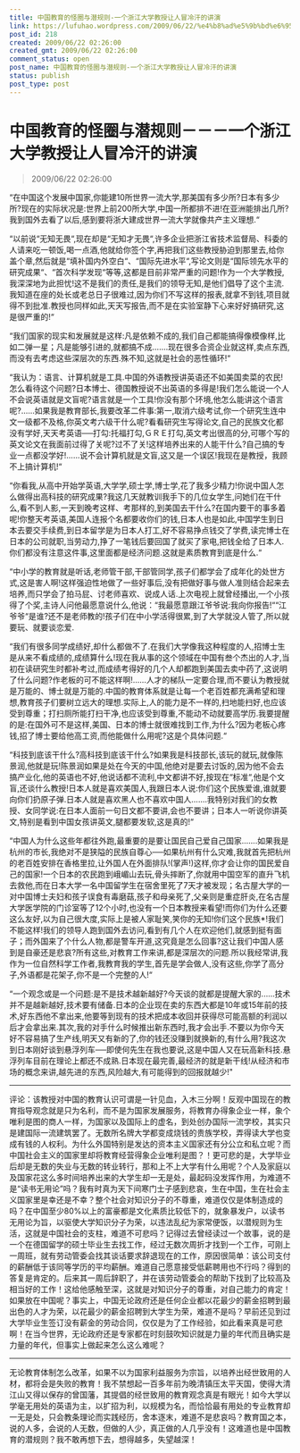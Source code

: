```yaml
---
title: 中国教育的怪圈与潜规则-一个浙江大学教授让人冒冷汗的讲演
link: https://lufuhao.wordpress.com/2009/06/22/%e4%b8%ad%e5%9b%bd%e6%95%99%e8%82%b2%e7%9a%84%e6%80%aa%e5%9c%88%e4%b8%8e%e6%bd%9c%e8%a7%84%e5%88%99%ef%bc%8d%ef%bc%8d%ef%bc%8d%e4%b8%80%e4%b8%aa%e6%b5%99%e6%b1%9f%e5%a4%a7%e5%ad%a6%e6%95%99%e6%8e%88/
post_id: 218
created: 2009/06/22 02:26:00
created_gmt: 2009/06/22 02:26:00
comment_status: open
post_name: 中国教育的怪圈与潜规则-一个浙江大学教授让人冒冷汗的讲演
status: publish
post_type: post
---
```


# 中国教育的怪圈与潜规则－－－一个浙江大学教授让人冒冷汗的讲演

> 2009/06/22 02:26:00

 

“在中国这个发展中国家,你能建10所世界一流大学,那美国有多少所?日本有多少所?现在的实际状况是:世界上前200所大学,中国一所都排不进!在亚洲能排出几所?我到国外去看了以后,感到要将浙大建成世界一流大学就像共产主义理想.“

“以前说“无知无畏“,现在却是“无知才无畏“,许多企业把浙江省技术监督局、科委的人请来吃一顿饭,喝一点酒,他就给你签个字,再把我们这些教授胁迫到那里去,给你盖个章,然后就是“填补国内外空白“、“国际先进水平“,写论文则是“国际领先水平的研究成果“、“首次科学发现“等等,这都是目前非常严重的问题!作为一个大学教授,我深深地为此担忧!这不是我们的责任,是我们的领导无知,是他们倡导了这个主流.我知道在座的处长或老总日子很难过,因为你们不写这样的报表,就拿不到钱,项目就得不到批准.教授也同样如此,天天写报告,而不是在实验室静下心来好好搞研究,这是很严重的!“

“我们国家的现实和发展就是这样:凡是依赖不成的,我们自己都能搞得像模像样,比如二弹一星；凡是能够引进的,就都搞不成.......现在很多合资企业就这样,卖点东西,而没有去考虑这些深层次的东西.殊不知,这就是社会的恶性循环!“

“我认为：语言、计算机就是工具.中国的外语教授讲英语还不如美国卖菜的农民!怎么看待这个问题?日本博士、德国教授说不出英语的多得是!我们怎么能说一个人不会说英语就是文盲呢?语言就是一个工具!你没有那个环境,他怎么能讲这个语言呢?......如果我是教育部长,我要改革二件事:第一,取消六级考试,你一个研究生连中文一级都不及格,你英文考六级干什么呢?看看研究生写得论文,自己的民族文化都没有学好,天天考英语──打勾:托福打勾,ＧＲＥ打勾,英文考出很高的分,可哪个写的英文论文在我面前过得了关呢?过不了关!这样培养出来的人能干什么?自己搞的专业一点都没学好!......说不会计算机就是文盲,这又是一个误区!我现在是教授，我顾不上搞计算机!“

“你看我,从高中开始学英语,大学学,硕士学,博士学,花了我多少精力!你说中国人怎么做得出高科技的研究成果?我这几天就教训我手下的几位女学生,问她们在干什么,看不到人影,一天到晚考这样、考那样的,到美国去干什么?在国内要干的事多着呢!你整天考英语,美国人连报个名都要收你们的钱,日本人也是如此,中国学生到日本去要交手续费,到日本留学是为日本人打工,好不容易挣点钱交了学费,读完博士在日本的公司就职,当劳动力,挣了一笔钱后要回国了就买了家电,把钱全给了日本人.你们都没有注意这件事,这里面都是经济问题.这就是素质教育到底是什么.“

“中小学的教育就是听话,老师管干部,干部管同学,孩子们都学会了成年化的处世方式,这是害人啊!这样强迫性地做了一些好事后,没有把做好事与做人准则结合起来去培养,而只学会了拍马屁、讨老师喜欢、说成人话.上次电视上就曾经播出,一个小孩得了个奖,主诗人问他最愿意说什么,他说：“我最愿意跟江爷爷说:我向你报告!““江爷爷“是谁?还不是老师教的!孩子们在中小学活得很累,到了大学就没人管了,所以就要玩、就要谈恋爱.

“我们有很多同学成绩好,却什么都做不了.在我们大学像我这种程度的人,招博士生是从来不看成绩的,成绩算什么!现在我从事的这个领域在中国有叁个杰出的人才,当初在读研究生时都补考过,而成绩考得好的几个人却都跑到美国去卖中药了,这说明了什么问题?作老板的可不能这样啊!......人才的梯队一定要合理,而不要认为教授就是万能的、博士就是万能的.中国的教育体系就是让每一个老百姓都充满希望和理想,教育孩子们要树立远大的理想.实际上,人的能力是不一样的,扫地能扫好,也应该受到尊重；打扫厕所能打扫干净,也应该受到尊重,不能动不动就要高学历.我要提醒的是:在国外可不是这样,美国、日本的博士就很难找到工作,为什么?因为老板心疼钱,招了博士要给他高工资,而他能做什么用呢?这是个具体问题.“

“科技到底该干什么?高科技到底该干什么?如果我是科技部长,该玩的就玩,就像陈景润,他就是玩!陈景润如果是处在今天的中国,他绝对是要去讨饭的,因为他不会去搞产业化,他的英语也不好,他说话都不流利,中文都讲不好,按现在“标准“,他是个文盲,还谈什么教授!日本人就是喜欢美国人,我跟日本人说:你们这个民族爱谁,谁就要向你们扔原子弹.日本人就是喜欢黑人也不喜欢中国人.......我特别对我们的女教授、女同学说:在日本人面前一句日文都不要讲,会也不要讲；日本人一听说你讲英文,特别是看到中国女孩讲英文,腿都要发软,这是真的!“

“中国人为什么这些年都往外跑,最重要的是要让国民自己爱自己国家.......如果我是杭州的市长,我绝对不是狭隘的民族自尊心──如果杭州有什么灾难,我就首先把杭州的老百姓安排在香格里拉,让外国人在外面排队!(掌声!)这样,你才会让你的国民爱自己的国家!一个日本的农民跑到峨嵋山去玩,骨头摔断了,你就用中国空军的直升飞机去救他,而在日本大学一名中国留学生在宿舍里死了7天才被发现；名古屋大学的一对中国博士夫妇和孩子误食有毒磨菇,孩子和母亲死了,父亲则是重症肝炎,在名古屋大学医学院的门诊室等了12个小时,也没有一个日本教授来看望!而你们为什么还要这么友好,以为自己很大度,实际上是被人家耻笑,笑你的无知!你们这个民族*!我们不能这样!我们的领导人跑到国外去访问,看到有几个人在欢迎他们,就感到挺有面子；而外国来了个什么人物,都是警车开道,这究竟是怎么回事?这让我们中国人感到是自豪还是悲哀?所有这些,对教育工作来讲,都是深层次的问题.所以我经常讲,我作为一位自然科学工作者,我教育我的学生,首先是学会做人,没有这些,你学了高分子,外语都是花架子,你不是一个完整的人!“

“一个观念或是一个问题:是不是技术越新越好?今天谈的就都是提醒大家的......技术并不是越新越好,技术要有储备.日本的企业现在卖的东西大都是10年或15年前的技术,好东西他不拿出来,他要等到现有的技术把成本收回并获得尽可能高额的利润以后才会拿出来.其次,我的对手什么时候推出新东西时,我才会出手.不要以为你今天好不容易搞了生产线,明天又有新的了,你的钱还没赚到就换新的,有什么用?我这次到日本刚好谈到悬浮列车──即使何先生在我也要说,这是中国人又在玩高新科技.悬浮列车目前在理论上都还不成熟.日本现在最完善,最经济的就是新干线!从经济和市场的概念来讲,越先进的东西,风险越大,有可能得到的回报就越少!"

***

评论：该教授对中国的教育认识可谓是一针见血，入木三分啊！反观中国现在的教育指导观念就是只为名利，而不是为国家发展服务，将教育办得象企业一样，象个唯利是图的商人一样，为国家以及国际上的虚名，到处创办国际一流学校，其实只是建国际一流建筑罢了。无数所名牌大学都变成烧钱的贵族学校，弄得读大学也变成有钱的人权利。为什么外国特别是发达的资本主义国家还有分公立和私立呢？而中国社会主义的国家里却将教育经营得象企业唯利是图？！更可悲的是，大学毕业后却是无数的失业与无数的转业转行，那和上不上大学有什么用呢？个人及家庭以及国家花这么多时间培养出来的大学生却一无是处，最起码没发挥作用，为难道不是“读书无用论”吗？我有时真为天下间寒门士子感到悲哀，生在中国，生在社会主义国家里是幸还是不幸？整个社会对知识分子的不尊重，难道仅仅是体制造成的吗？在中国至少80%以上的富豪都是文化素质比较低下的，就象暴发户，以读书无用论为旨，以驱使大学知识分子为荣，以违法乱纪为家常便饭，以潜规则为生活，这就是中国社会的支柱，难道不可悲吗？记得过去曾经读过一个故事，说的是一个在德国留学的硕士毕业生去找工作，经过无数次周折才找到一个工作，可刚上一周班，就有劳动管委会找其谈话要求辞退现在的工作，原因很简单：该公司支付的薪酬低于该同等学历的平均薪酬。难道自己愿意接受低薪聘用也不行吗？得到的答复是肯定的。后来其一周后辞职了，并在该劳动管委会的帮助下找到了比较高及相当好的工作！这给他感触至深，这就是对知识分子的尊重，对自己能力的肯定！如果放在中国呢？事实上，中国无论政府还是任何企业都以花最少的薪金招聘到最出色的人才为荣，以花最少的薪金招聘到大学生为荣，难道不是吗？早前还见到过大学毕业生签订没有薪金的劳动合同，仅仅是为了工作经验，如此看来真是可悲啊！在当今世界，无论政府还是专家都在时刻鼓吹知识就是力量的年代而且确实是力量的年代，但事实上做起来怎么这么难呢？

***

无论教育体制怎么改革，如果不以为国家利益服务为宗旨，以培养出经世致用的人材，都将会是失败的教育！我不禁想起一百多年前为晚清镇压太平天国，使得大清江山又得以保存的曾国藩，其提倡的经世致用的教育观念真是有眼光！如今大学以学毫无用处的英语为主，以扩招为利，以规模为名，而恰恰最有用处的专业教育却一无是处，只会教条理论而实践经历，舍本逐末，难道不是悲哀吗？教育国之本，说的人多，会说的人无数，但做的人少，真正做的人几乎没有！这难道也是中国教育的潜规则？我不敢再想下去，想得越多，失望越深！
